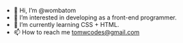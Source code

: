 - 👋 Hi, I’m @wombatom
- 👀 I’m interested in developing as a front-end programmer.
- 🌱 I’m currently learning CSS + HTML. 
- 📫 How to reach me tomwcodes@gmail.com

<!---
wombatom/wombatom is a ✨ special ✨ repository because its `README.md` (this file) appears on your GitHub profile.
You can click the Preview link to take a look at your changes.
--->
